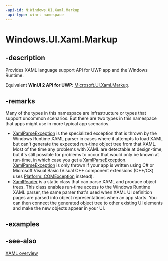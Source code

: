 ```yaml
---
-api-id: N:Windows.UI.Xaml.Markup
-api-type: winrt namespace
---
```


# Windows.UI.Xaml.Markup

## -description
Provides XAML language support API for UWP app and the Windows Runtime.

Equivalent **WinUI 2 API for UWP**: [Microsoft.UI.Xaml.Markup](/windows/winui/api/microsoft.ui.xaml.markup).

## -remarks
Many of the types in this namespace are infrastructure or types that support uncommon scenarios. But there are two types in this namespace that apps might use in more typical app scenarios.
+ [XamlParseException](/dotnet/api/system.xaml.xamlparseexception) is the specialized exception that is thrown by the Windows Runtime XAML parser in cases where it attempts to load XAML but can't generate the expected run-time object tree from that XAML. Most of the time any problems with XAML are detectable at design-time, but it's still possible for problems to occur that would only be known at run-time, in which case you get a [XamlParseException](/dotnet/api/system.xaml.xamlparseexception). [XamlParseException](/dotnet/api/system.xaml.xamlparseexception) is only thrown if your app is written using C# or Microsoft Visual Basic (Visual C++ component extensions (C++/CX) uses [Platform::COMException](/cpp/cppcx/platform-comexception-class) instead).
+ [XamlReader](xamlreader.md) is a static class that can parse XAML and produce object trees. This class enables run-time access to the Windows Runtime XAML parser, the same parser that's used when XAML UI definition pages are parsed into object representations when an app starts. You can then connect the generated object tree to other existing UI elements and make the new objects appear in your UI.


## -examples

## -see-also
[XAML overview](/windows/uwp/xaml-platform/xaml-overview)
